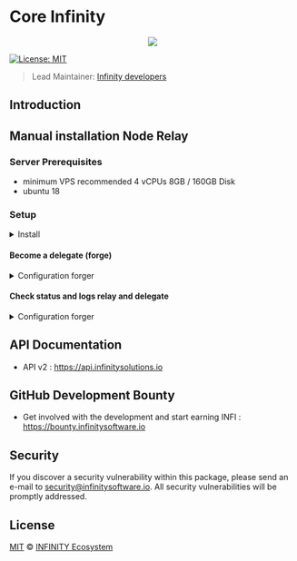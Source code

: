 # Core Infinity

<p align="center">
    <img src="https://raw.githubusercontent.com/Plusid/core-master/core-master-INFI/banner_infi.png" />
</p>

[![License: MIT](https://badgen.now.sh/badge/license/MIT/green)](https://opensource.org/licenses/MIT)

> Lead Maintainer: [Infinity developers](https://github.com/Plusid)

## Introduction

## Manual installation Node Relay

### Server Prerequisites

- minimum VPS recommended 
4 vCPUs 8GB / 160GB Disk
- ubuntu 18

### Setup

<details><summary>Install</summary>

```bash
# Install Relay Infinity
git clone https://github.com/InfinitySoftwareLTD/core-master-INFI.git
cd core-master-INFI
bash install.sh

# choose a network
Mainnet

# Start Relay
cd core-master-INFI
infinity relay:start


# config database

```

</details>


#### Become a delegate (forge)

<details><summary>Configuration forger</summary>

```bash
# Entry your delegate phrase (wallet passphrase) as forger
infinity config:forger

# Start Forging
infinity forger:start

```

</details>

#### Check status and logs relay and delegate

<details><summary>Configuration forger</summary>

```bash
# status
pm2 status

# logs relay
pm2 logs infinity-relay

# logs forging
pm2 logs infinity-forger

```

</details>

## API Documentation

-   API v2 : https://api.infinitysolutions.io

## GitHub Development Bounty

-   Get involved with the development and start earning INFI : https://bounty.infinitysoftware.io

## Security

If you discover a security vulnerability within this package, please send an e-mail to security@infinitysoftware.io. All security vulnerabilities will be promptly addressed.

## License

[MIT](LICENSE) © [INFINITY Ecosystem](https://infinitysoftware.io)
